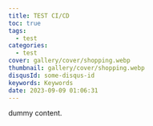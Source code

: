 ```yaml
---
title: TEST CI/CD
toc: true
tags:
  - test
categories:
  - test
cover: gallery/cover/shopping.webp
thumbnail: gallery/cover/shopping.webp
disqusId: some-disqus-id
keywords: Keywords
date: 2023-09-09 01:06:31
---
```


dummy content.